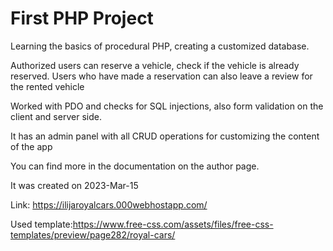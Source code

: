 # First PHP Project

Learning the basics of procedural PHP, creating a customized database.

Authorized users can reserve a vehicle, check if the vehicle is already reserved. Users who have made a reservation can also leave a review for the rented vehicle

Worked with PDO and checks for SQL injections, also form validation on the client and server side.

It has an admin panel with all CRUD operations for customizing the content of the app

You can find more in the documentation on the author page.

It was created on 2023-Mar-15

Link: https://ilijaroyalcars.000webhostapp.com/

Used template:https://www.free-css.com/assets/files/free-css-templates/preview/page282/royal-cars/

